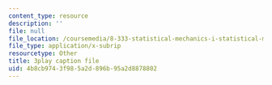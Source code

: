 ```yaml
---
content_type: resource
description: ''
file: null
file_location: /coursemedia/8-333-statistical-mechanics-i-statistical-mechanics-of-particles-fall-2013/4b8cb9743f985a2d896b95a2d8878802_BhVyiU_dWps.vtt
file_type: application/x-subrip
resourcetype: Other
title: 3play caption file
uid: 4b8cb974-3f98-5a2d-896b-95a2d8878802
---
```

